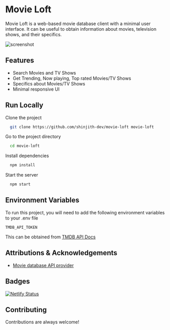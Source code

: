 # Movie Loft

Movie Loft is a web-based movie database client with a minimal user interface. It can be useful to obtain information about movies, television shows, and their specifics.

![screenshot](/screenshot/screenshot1.png?raw=true "screenshot")

## Features

- Search Movies and TV Shows
- Get Trending, Now playing, Top rated Movies/TV Shows
- Specifics about Movies/TV Shows
- Minimal responsive UI

## Run Locally

Clone the project

```bash
  git clone https://github.com/shinjith-dev/movie-loft movie-loft
```

Go to the project directory

```bash
  cd movie-loft
```

Install dependencies

```bash
  npm install
```

Start the server

```bash
  npm start
```

## Environment Variables

To run this project, you will need to add the following environment variables to your .env file

`TMDB_API_TOKEN`

This can be obtained from [TMDB API Docs](https://developers.themoviedb.org/3)

## Attributions & Acknowledgements

- [Movie database API provider](https://www.themoviedb.org/)

## Badges

[![Netlify Status](https://api.netlify.com/api/v1/badges/628ca251-d51f-4b52-a6c1-4f7f4531dd64/deploy-status)](https://app.netlify.com/sites/movie-loft/deploys)

## Contributing

Contributions are always welcome!
